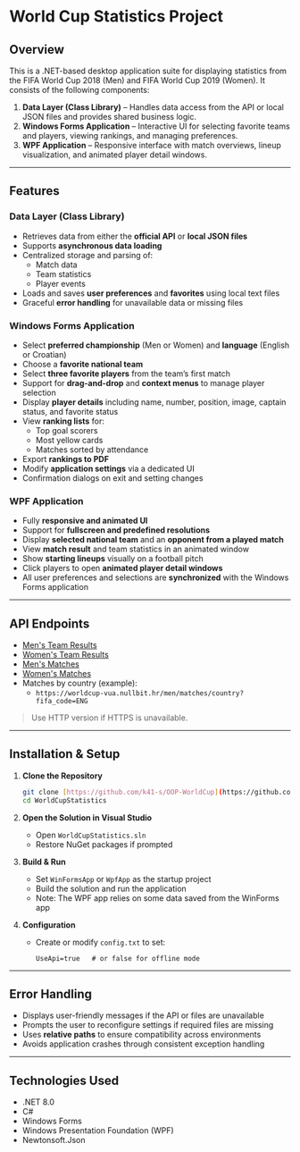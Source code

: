 # World Cup Statistics Project

## Overview
This is a .NET-based desktop application suite for displaying statistics from the FIFA World Cup 2018 (Men) and FIFA World Cup 2019 (Women). It consists of the following components:

1. **Data Layer (Class Library)** – Handles data access from the API or local JSON files and provides shared business logic.
2. **Windows Forms Application** – Interactive UI for selecting favorite teams and players, viewing rankings, and managing preferences.
3. **WPF Application** – Responsive interface with match overviews, lineup visualization, and animated player detail windows.

---

## Features

### Data Layer (Class Library)
- Retrieves data from either the **official API** or **local JSON files**
- Supports **asynchronous data loading**
- Centralized storage and parsing of:
  - Match data
  - Team statistics
  - Player events
- Loads and saves **user preferences** and **favorites** using local text files
- Graceful **error handling** for unavailable data or missing files

### Windows Forms Application
- Select **preferred championship** (Men or Women) and **language** (English or Croatian)
- Choose a **favorite national team**
- Select **three favorite players** from the team’s first match
- Support for **drag-and-drop** and **context menus** to manage player selection
- Display **player details** including name, number, position, image, captain status, and favorite status
- View **ranking lists** for:
  - Top goal scorers
  - Most yellow cards
  - Matches sorted by attendance
- Export **rankings to PDF**
- Modify **application settings** via a dedicated UI
- Confirmation dialogs on exit and setting changes

### WPF Application
- Fully **responsive and animated UI**
- Support for **fullscreen and predefined resolutions**
- Display **selected national team** and an **opponent from a played match**
- View **match result** and team statistics in an animated window
- Show **starting lineups** visually on a football pitch
- Click players to open **animated player detail windows**
- All user preferences and selections are **synchronized** with the Windows Forms application

---

## API Endpoints

- [Men's Team Results](https://worldcup-vua.nullbit.hr/men/teams/results)
- [Women's Team Results](https://worldcup-vua.nullbit.hr/women/teams/results)
- [Men's Matches](https://worldcup-vua.nullbit.hr/men/matches)
- [Women's Matches](https://worldcup-vua.nullbit.hr/women/matches)
- Matches by country (example):
  - `https://worldcup-vua.nullbit.hr/men/matches/country?fifa_code=ENG`

> Use HTTP version if HTTPS is unavailable.

---

## Installation & Setup

1. **Clone the Repository**
   ```sh
   git clone [https://github.com/k41-s/OOP-WorldCup](https://github.com/k41-s/OOP-WorldCup.git)
   cd WorldCupStatistics
   ```

2. **Open the Solution in Visual Studio**
   - Open `WorldCupStatistics.sln`
   - Restore NuGet packages if prompted

3. **Build & Run**
   - Set `WinFormsApp` or `WpfApp` as the startup project
   - Build the solution and run the application
   - Note: The WPF app relies on some data saved from the WinForms app

4. **Configuration**
   - Create or modify `config.txt` to set:
     ```
     UseApi=true   # or false for offline mode
     ```

---

## Error Handling

- Displays user-friendly messages if the API or files are unavailable
- Prompts the user to reconfigure settings if required files are missing
- Uses **relative paths** to ensure compatibility across environments
- Avoids application crashes through consistent exception handling

---

## Technologies Used

- .NET 8.0
- C#
- Windows Forms
- Windows Presentation Foundation (WPF)
- Newtonsoft.Json
